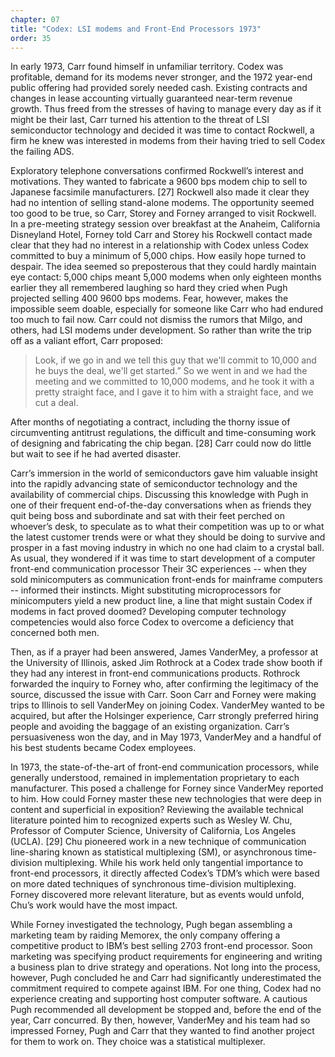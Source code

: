 ```yaml
---
chapter: 07
title: "Codex: LSI modems and Front-End Processors 1973"
order: 35
---
```


In early 1973, Carr found himself in unfamiliar territory. Codex was profitable, demand for its modems never stronger, and the 1972 year-end public offering had provided sorely needed cash. Existing contracts and changes in lease accounting virtually guaranteed near-term revenue growth. Thus freed from the stresses of having to manage every day as if it might be their last, Carr turned his attention to the threat of LSI semiconductor technology and decided it was time to contact Rockwell, a firm he knew was interested in modems from their having tried to sell Codex the failing ADS.

Exploratory telephone conversations confirmed Rockwell’s interest and motivations. They wanted to fabricate a 9600 bps modem chip to sell to Japanese facsimile manufacturers. [27] Rockwell also made it clear they had no intention of selling stand-alone modems. The opportunity seemed too good to be true, so Carr, Storey and Forney arranged to visit Rockwell. In a pre-meeting strategy session over breakfast at the Anaheim, California Disneyland Hotel, Forney told Carr and Storey his Rockwell contact made clear that they had no interest in a relationship with Codex unless Codex committed to buy a minimum of 5,000 chips. How easily hope turned to despair. The idea seemed so preposterous that they could hardly maintain eye contact: 5,000 chips meant 5,000 modems when only eighteen months earlier they all remembered laughing so hard they cried when Pugh projected selling 400 9600 bps modems. Fear, however, makes the impossible seem doable, especially for someone like Carr who had endured too much to fail now. Carr could not dismiss the rumors that Milgo, and others, had LSI modems under development. So rather than write the trip off as a valiant effort, Carr proposed:

>Look, if we go in and we tell this guy that we'll commit to 10,000 and he buys the deal, we'll get started.” So we went in and we had the meeting and we committed to 10,000 modems, and he took it with a pretty straight face, and I gave it to him with a straight face, and we cut a deal.

After months of negotiating a contract, including the thorny issue of circumventing antitrust regulations, the difficult and time-consuming work of designing and fabricating the chip began. [28] Carr could now do little but wait to see if he had averted disaster.

Carr’s immersion in the world of semiconductors gave him valuable insight into the rapidly advancing state of semiconductor technology and the availability of commercial chips. Discussing this knowledge with Pugh in one of their frequent end-of-the-day conversations when as friends they quit being boss and subordinate and sat with their feet perched on whoever’s desk, to speculate as to what their competition was up to or what the latest customer trends were or what they should be doing to survive and prosper in a fast moving industry in which no one had claim to a crystal ball. As usual, they wondered if it was time to start development of a computer front-end communication processor Their 3C experiences -- when they sold minicomputers as communication front-ends for mainframe computers -- informed their instincts. Might substituting microprocessors for minicomputers yield a new product line, a line that might sustain Codex if modems in fact proved doomed? Developing computer technology competencies would also force Codex to overcome a deficiency that concerned both men.

Then, as if a prayer had been answered, James VanderMey, a professor at the University of Illinois, asked Jim Rothrock at a Codex trade show booth if they had any interest in front-end communications products. Rothrock forwarded the inquiry to Forney who, after confirming the legitimacy of the source, discussed the issue with Carr. Soon Carr and Forney were making trips to Illinois to sell VanderMey on joining Codex. VanderMey wanted to be acquired, but after the Holsinger experience, Carr strongly preferred hiring people and avoiding the baggage of an existing organization. Carr’s persuasiveness won the day, and in May 1973, VanderMey and a handful of his best students became Codex employees.

In 1973, the state-of-the-art of front-end communication processors, while generally understood, remained in implementation proprietary to each manufacturer. This posed a challenge for Forney since VanderMey reported to him. How could Forney master these new technologies that were deep in content and superficial in exposition? Reviewing the available technical literature pointed him to recognized experts such as Wesley W. Chu, Professor of Computer Science, University of California, Los Angeles (UCLA). [29] Chu pioneered work in a new technique of communication line-sharing known as statistical multiplexing (SM), or asynchronous time-division multiplexing. While his work held only tangential importance to front-end processors, it directly affected Codex’s TDM’s which were based on more dated techniques of synchronous time-division multiplexing. Forney discovered more relevant literature, but as events would unfold, Chu’s work would have the most impact.

While Forney investigated the technology, Pugh began assembling a marketing team by raiding Memorex, the only company offering a competitive product to IBM’s best selling 2703 front-end processor. Soon marketing was specifying product requirements for engineering and writing a business plan to drive strategy and operations. Not long into the process, however, Pugh concluded he and Carr had significantly underestimated the commitment required to compete against IBM. For one thing, Codex had no experience creating and supporting host computer software. A cautious Pugh recommended all development be stopped and, before the end of the year, Carr concurred. By then, however, VanderMey and his team had so impressed Forney, Pugh and Carr that they wanted to find another project for them to work on. They choice was a statistical multiplexer.

